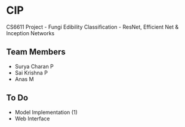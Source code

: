 # CIP

CS6611 Project - Fungi Edibility Classification - ResNet, Efficient Net & Inception Networks

## Team Members 
- Surya Charan P
- Sai Krishna P
- Anas M

## To Do

- Model Implementation (1)
- Web Interface
